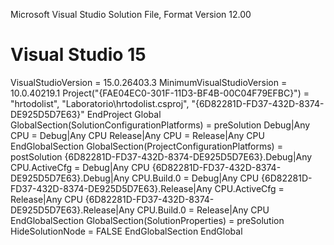 ﻿Microsoft Visual Studio Solution File, Format Version 12.00
# Visual Studio 15
VisualStudioVersion = 15.0.26403.3
MinimumVisualStudioVersion = 10.0.40219.1
Project("{FAE04EC0-301F-11D3-BF4B-00C04F79EFBC}") = "hrtodolist", "Laboratorio\hrtodolist.csproj", "{6D82281D-FD37-432D-8374-DE925D5D7E63}"
EndProject
Global
	GlobalSection(SolutionConfigurationPlatforms) = preSolution
		Debug|Any CPU = Debug|Any CPU
		Release|Any CPU = Release|Any CPU
	EndGlobalSection
	GlobalSection(ProjectConfigurationPlatforms) = postSolution
		{6D82281D-FD37-432D-8374-DE925D5D7E63}.Debug|Any CPU.ActiveCfg = Debug|Any CPU
		{6D82281D-FD37-432D-8374-DE925D5D7E63}.Debug|Any CPU.Build.0 = Debug|Any CPU
		{6D82281D-FD37-432D-8374-DE925D5D7E63}.Release|Any CPU.ActiveCfg = Release|Any CPU
		{6D82281D-FD37-432D-8374-DE925D5D7E63}.Release|Any CPU.Build.0 = Release|Any CPU
	EndGlobalSection
	GlobalSection(SolutionProperties) = preSolution
		HideSolutionNode = FALSE
	EndGlobalSection
EndGlobal
